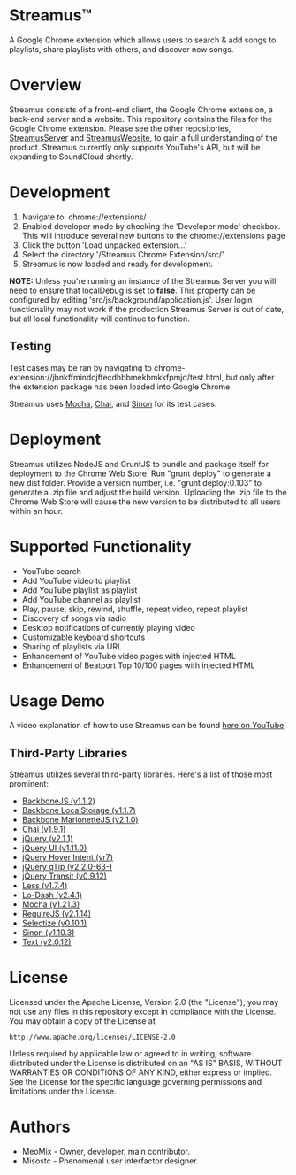 Streamus™
=========

A Google Chrome extension which allows users to search & add songs to playlists, share playlists with others, and discover new songs.

Overview
========

Streamus consists of a front-end client, the Google Chrome extension, a back-end server and a website. This repository contains the files for the Google Chrome extension. Please see the other repositories, [StreamusServer](https://github.com/MeoMix/StreamusServer) and [StreamusWebsite](https://github.com/MeoMix/StreamusWebsite), to gain a full understanding of the product.
Streamus currently only supports YouTube's API, but will be expanding to SoundCloud shortly.

Development
========

1. Navigate to: chrome://extensions/
2. Enabled developer mode by checking the 'Developer mode' checkbox. This will introduce several new buttons to the chrome://extensions page
3. Click the button 'Load unpacked extension...'
4. Select the directory '/Streamus Chrome Extension/src/'
5. Streamus is now loaded and ready for development.

**NOTE:**
Unless you're running an instance of the Streamus Server you will need to ensure that localDebug is set to **false**. This property can be configured by editing 'src/js/background/application.js'.
User login functionality may not work if the production Streamus Server is out of date, but all local functionality will continue to function.

Testing
------
Test cases may be ran by navigating to chrome-extension://jbnkffmindojffecdhbbmekbmkkfpmjd/test.html, but only after the extension package has been loaded into Google Chrome. 

Streamus uses [Mocha](http://visionmedia.github.io/mocha/), [Chai](http://chaijs.com/), and [Sinon](http://sinonjs.org/) for its test cases.

Deployment
========

Streamus utilizes NodeJS and GruntJS to bundle and package itself for deployment to the Chrome Web Store.
Run "grunt deploy" to generate a new dist folder. Provide a version number, i.e. "grunt deploy:0.103" to generate a .zip file and adjust the build version. 
Uploading the .zip file to the Chrome Web Store will cause the new version to be distributed to all users within an hour.
 
Supported Functionality
========

* YouTube search
* Add YouTube video to playlist
* Add YouTube playlist as playlist
* Add YouTube channel as playlist
* Play, pause, skip, rewind, shuffle, repeat video, repeat playlist
* Discovery of songs via radio
* Desktop notifications of currently playing video
* Customizable keyboard shortcuts
* Sharing of playlists via URL
* Enhancement of YouTube video pages with injected HTML
* Enhancement of Beatport Top 10/100 pages with injected HTML

Usage Demo
========

A video explanation of how to use Streamus can be found [here on YouTube](https://www.youtube.com/watch?v=sVxncDakIdA)

Third-Party Libraries
------

Streamus utilizes several third-party libraries. Here's a list of those most prominent: 

* [BackboneJS (v1.1.2)](http://backbonejs.org/)
* [Backbone LocalStorage (v1.1.7)](https://github.com/jeromegn/Backbone.localStorage)
* [Backbone MarionetteJS (v2.1.0)](http://marionettejs.com)
* [Chai (v1.9.1)](http://chaijs.com/)
* [jQuery (v2.1.1)](http://jquery.com/)
* [jQuery UI (v1.11.0)](http://jqueryui.com/)
* [jQuery Hover Intent (vr7)](http://cherne.net/brian/resources/jquery.hoverIntent.html)
* [jQuery qTip (v2.2.0-63-)](http://qtip2.com/)
* [jQuery Transit (v0.9.12)](http://ricostacruz.com/jquery.transit/)
* [Less (v1.7.4)](http://lesscss.org)
* [Lo-Dash (v2.4.1)](http://lodash.com/)
* [Mocha (v1.21.3)](http://visionmedia.github.io/mocha/)
* [RequireJS (v2.1.14)](http://requirejs.org/)
* [Selectize (v0.10.1)](http://brianreavis.github.io/selectize.js/)
* [Sinon (v1.10.3)](http://sinonjs.org/)
* [Text (v2.0.12)](https://github.com/requirejs/text)

License
=======

Licensed under the Apache License, Version 2.0 (the "License");
you may not use any files in this repository except in compliance with the License.
You may obtain a copy of the License at

    http://www.apache.org/licenses/LICENSE-2.0

Unless required by applicable law or agreed to in writing, software
distributed under the License is distributed on an "AS IS" BASIS,
WITHOUT WARRANTIES OR CONDITIONS OF ANY KIND, either express or implied.
See the License for the specific language governing permissions and
limitations under the License.

Authors
=======

* MeoMix - Owner, developer, main contributor.
* Misostc - Phenomenal user interfactor designer.
